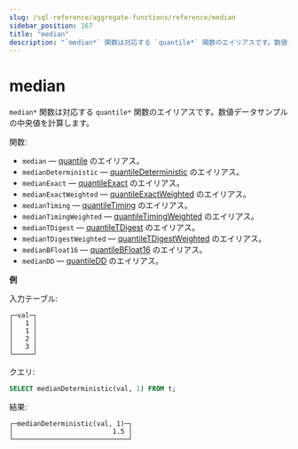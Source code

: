 ```yaml
---
slug: /sql-reference/aggregate-functions/reference/median
sidebar_position: 167
title: "median"
description: "`median*` 関数は対応する `quantile*` 関数のエイリアスです。数値データサンプルの中央値を計算します。"
---
```



# median

`median*` 関数は対応する `quantile*` 関数のエイリアスです。数値データサンプルの中央値を計算します。

関数:

- `median` — [quantile](/sql-reference/aggregate-functions/reference/quantile) のエイリアス。
- `medianDeterministic` — [quantileDeterministic](/sql-reference/aggregate-functions/reference/quantiledeterministic) のエイリアス。
- `medianExact` — [quantileExact](/sql-reference/aggregate-functions/reference/quantileexact#quantileexact) のエイリアス。
- `medianExactWeighted` — [quantileExactWeighted](/sql-reference/aggregate-functions/reference/quantileexactweighted) のエイリアス。
- `medianTiming` — [quantileTiming](/sql-reference/aggregate-functions/reference/quantiletiming) のエイリアス。
- `medianTimingWeighted` — [quantileTimingWeighted](/sql-reference/aggregate-functions/reference/quantiletimingweighted) のエイリアス。
- `medianTDigest` — [quantileTDigest](/sql-reference/aggregate-functions/reference/quantiletdigest) のエイリアス。
- `medianTDigestWeighted` — [quantileTDigestWeighted](/sql-reference/aggregate-functions/reference/quantiletdigestweighted) のエイリアス。
- `medianBFloat16` — [quantileBFloat16](/sql-reference/aggregate-functions/reference/quantilebfloat16) のエイリアス。
- `medianDD` — [quantileDD](/sql-reference/aggregate-functions/reference/quantileddsketch) のエイリアス。

**例**

入力テーブル:

``` text
┌─val─┐
│   1 │
│   1 │
│   2 │
│   3 │
└─────┘
```

クエリ:

``` sql
SELECT medianDeterministic(val, 1) FROM t;
```

結果:

``` text
┌─medianDeterministic(val, 1)─┐
│                         1.5 │
└─────────────────────────────┘
```
